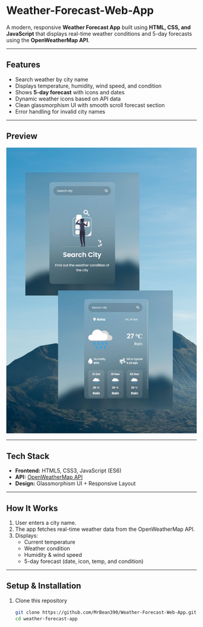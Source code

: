 ﻿# Weather-Forecast-Web-App

A modern, responsive **Weather Forecast App** built using **HTML, CSS, and JavaScript** that displays real-time weather conditions and 5-day forecasts using the **OpenWeatherMap API**.

---

## Features

- Search weather by city name  
- Displays temperature, humidity, wind speed, and condition  
- Shows **5-day forecast** with icons and dates  
- Dynamic weather icons based on API data  
- Clean glassmorphism UI with smooth scroll forecast section  
- Error handling for invalid city names  

---

## Preview

![Weather App Screenshot](./assets/preview.png)

---

## Tech Stack

- **Frontend:** HTML5, CSS3, JavaScript (ES6)
- **API:** [OpenWeatherMap API](https://openweathermap.org/api)
- **Design:** Glassmorphism UI + Responsive Layout

---

## How It Works

1. User enters a city name.  
2. The app fetches real-time weather data from the OpenWeatherMap API.  
3. Displays:
   - Current temperature  
   - Weather condition  
   - Humidity & wind speed  
   - 5-day forecast (date, icon, temp, and condition)

---

## Setup & Installation

1. Clone this repository  
   ```bash
   git clone https://github.com/MrBean390/Weather-Forecast-Web-App.git
   cd weather-forecast-app
